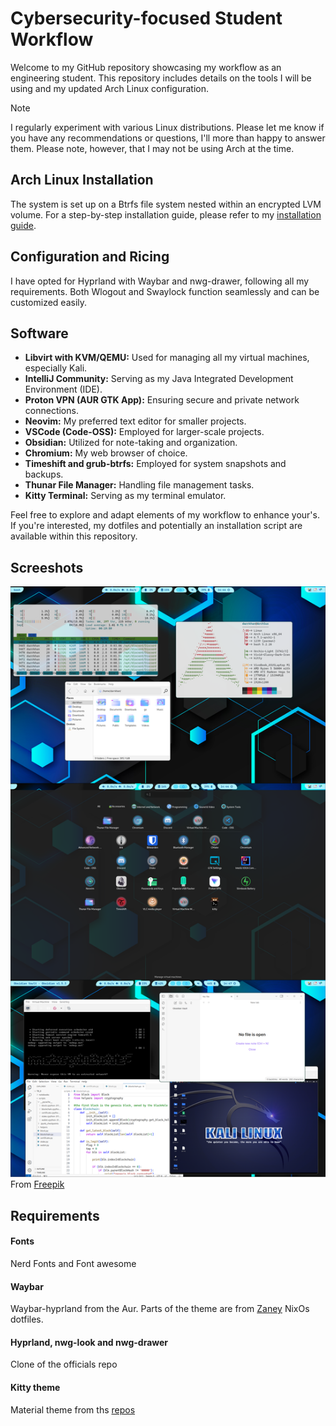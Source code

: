 # Cybersecurity-focused Student Workflow

Welcome to my GitHub repository showcasing my workflow as an engineering student. This repository includes details on the tools I will be using and my updated Arch Linux configuration.
> [!NOTE]
> I regularly experiment with various Linux distributions. Please let me know if you have any recommendations or questions,
> I'll more than happy to answer them. Please note, however, that I may not be using Arch at the time.
## Arch Linux Installation

The system is set up on a Btrfs file system nested within an encrypted LVM volume. For a step-by-step installation guide, please refer to my [installation guide](https://gist.github.com/Darrkhan/f23f0f8e185876e01a1708a90eb2f782).

## Configuration and Ricing

I have opted for Hyprland with Waybar and nwg-drawer, following all my requirements. Both Wlogout and Swaylock function seamlessly and can be customized easily.

## Software

- **Libvirt with KVM/QEMU:** Used for managing all my virtual machines, especially Kali.
- **IntelliJ Community:** Serving as my Java Integrated Development Environment (IDE).
- **Proton VPN (AUR GTK App):** Ensuring secure and private network connections.
- **Neovim:** My preferred text editor for smaller projects.
- **VSCode (Code-OSS):** Employed for larger-scale projects.
- **Obsidian:** Utilized for note-taking and organization.
- **Chromium:** My web browser of choice.
- **Timeshift and grub-btrfs:** Employed for system snapshots and backups.
- **Thunar File Manager:** Handling file management tasks.
- **Kitty Terminal:** Serving as my terminal emulator.

Feel free to explore and adapt elements of my workflow to enhance your's. If you're interested, my dotfiles and potentially an installation script are available within this repository.

## Screeshots
![screenshot](https://github.com/darrkhan/ArchLinux-Workflow/blob/main/config_arch.png?raw=true)
From [Freepik](https://fr.freepik.com/vecteurs-libre/formes-geometriques-degradees-concept-fond-sombre_6884394.htm#query=professional%20wallpaper&position=27&from_view=search&track=ais&uuid=d3523453-090c-40f6-9d44-c6b9fd75799a)

## Requirements
#### Fonts
  Nerd Fonts and Font awesome
#### Waybar
  Waybar-hyprland from the Aur. Parts of the theme are from [Zaney](https://gitlab.com/Zaney/zaneyos) NixOs dotfiles. 
#### Hyprland, nwg-look and nwg-drawer
  Clone of the officials repo
#### Kitty theme
  Material theme from ths [repos](https://github.com/dexpota/kitty-themes)
